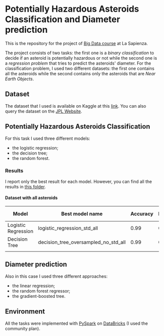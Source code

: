 # Potentially Hazardous Asteroids Classification and Diameter prediction

This is the repository for the project of <a href="https://github.com/gtolomei/big-data-computing">Big Data course</a> at La Sapienza.

The project consists of two tasks: the first one is a <i>binary classification</i> to decide if an asteroid is potentially hazardous or not while the second one is a <i>regression problem</i> that tries to predict the asteroids' diameter.
For the classification problem, I used two different datasets: the first one contains all the asteroids while the second contains only the asteroids that are <i>Near Earth Objects</i>.

## Dataset
The dataset that I used is available on Kaggle at this <a href="https://www.kaggle.com/sakhawat18/asteroid-dataset">link</a>. You can also query the dataset on the <a href="https://ssd.jpl.nasa.gov/sbdb_query.cgi">JPL Website</a>.

## Potentially Hazardous Asteroids Classification
For this task I used three different models: 
<ul>
  <li>the logistic regression;</li>
  <li>the decision tree;</li>
  <li>the random forest.</li>
</ul>

### Results
I report only the best result for each model. However, you can find all the results in <a href="https://github.com/aedoardo/asteroids-prediction/tree/main/results/classification">this folder</a>.

#### Dataset with all asteroids
| Model | Best model name | Accuracy | Precision | Recall | F1-Score |
|-------|-----------------|----------|-----------|--------|----------|
| Logistic Regression | logistic_regression_std_all | 0.99 | 0.79 | 0.66 | 0.71 |
| Decision Tree | decision_tree_oversampled_no_std_all | 0.99 | 0.61 | 0.99 | 0.68 |
|       |                 |          |           |        |          |



## Diameter prediction
Also in this case I used three different approaches:
<ul>
  <li>the linear regression;</li>
  <li>the random forest regressor;</li>
  <li>the gradient-boosted tree.</li>
</ul>

## Environment
All the tasks were implemented with <a href="https://spark.apache.org/docs/latest/api/python/">PySpark</a> on <a href="https://databricks.com">DataBricks</a> (I used the community
plan).
